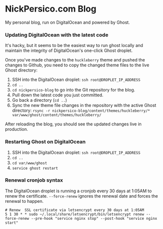 # NickPersico.com Blog

My personal blog, run on DigitalOcean and powered by Ghost.

### Updating DigitalOcean with the latest code

It's hacky, but it seems to be the easiest way to run ghost locally and maintain
the integrity of DigitalOcean's one-click Ghost droplet.

Once you've made changes to the `huckleberry` theme and pushed the changes to Github,
you need to copy the changed theme files to the live Ghost directory:

1. SSH into the DigitalOcean droplet: `ssh root@DROPLET_IP_ADDRESS`
1. `cd ..`
1. `cd nickpersico-blog` to go into the Git repository for the blog.
1. Pull down the latest code you just committed.
1. Go back a directory (`cd ..`)
1. Sync the new theme file changes in the repository with the active Ghost directory: `rsync -r nickpersico-blog/content/themes/huckleberry/* var/www/ghost/content/themes/huckleberry/`

After reloading the blog, you should see the updated changes live in production.

### Restarting Ghost on DigitalOcean

1. SSH into the DigitalOcean droplet: `ssh root@DROPLET_IP_ADDRESS`
1. `cd ..`
1. `cd var/www/ghost`
1. `service ghost restart`


### Renewal cronjob syntax

The DigitalOcean droplet is running a cronjob every 30 days at 1:05AM to renew the certificate. `--force-renew` ignores the renewal date and forces the renewal to happen.

```
# Renew  SSL certificate via letsencrypt every 30 days at 1:05AM
5 1 30 * * sudo ~/.local/share/letsencrypt/bin/letsencrypt renew --force-renew --pre-hook "service nginx stop" --post-hook "service nginx start"
```